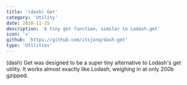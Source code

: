 ```yaml
---
title: '(dash) Get'
category: 'Utility'
date: 2018-11-25
description: 'A tiny get function, similar to Lodash.get'
icon: '✊'
github: 'https://github.com/itsjonq/dash-get'
type: 'Utilities'
---
```


(dash) Get was designed to be a super tiny alternative to Lodash's get utility. It works almost exactly like Lodash, weighing in at only 200b gzipped.
